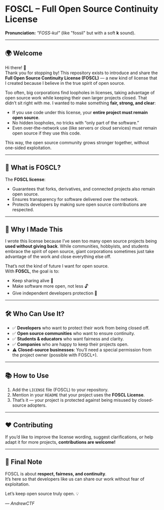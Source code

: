 # FOSCL – Full Open Source Continuity License

**Pronunciation:** *"FOSS-kul"* (like "fossil" but with a soft **k** sound).  

---

## 🌍 Welcome  

Hi there! 👋  
Thank you for stopping by! This repository exists to introduce and share the **Full Open Source Continuity License (FOSCL)** — a new kind of license that I created because I believe in the true spirit of open source.  

Too often, big corporations find loopholes in licenses, taking advantage of open source work while keeping their own larger projects closed. That didn’t sit right with me. I wanted to make something **fair, strong, and clear**:  
- If you use code under this license, your **entire project must remain open source**.  
- No hidden loopholes, no tricks with “only part of the software.”  
- Even over-the-network use (like servers or cloud services) must remain open source if they use this code.  

This way, the open source community grows stronger together, without one-sided exploitation.  

---

## 📜 What is FOSCL?  

The **FOSCL license**:  
- Guarantees that forks, derivatives, and connected projects also remain open source.  
- Ensures transparency for software delivered over the network.  
- Protects developers by making sure open source contributions are respected.  

---

## 🎯 Why I Made This  

I wrote this license because I’ve seen too many open source projects being **used without giving back**. While communities, hobbyists, and students embrace the spirit of open source, giant corporations sometimes just take advantage of the work and close everything else off.  

That’s not the kind of future I want for open source.  
With **FOSCL**, the goal is to:  
- Keep sharing alive 🌱  
- Make software more open, not less 🔓  
- Give independent developers protection 💪  

---

## 🛠 Who Can Use It?  

- ✅ **Developers** who want to protect their work from being closed off.  
- ✅ **Open source communities** who want to ensure continuity.  
- ✅ **Students & educators** who want fairness and clarity.  
- ✅ **Companies** who are happy to keep their projects open.  
- ⚠️ **Closed-source businesses**: You’ll need a special permission from the project owner (possible with FOSCL+).  

---

## 📚 How to Use  

1. Add the `LICENSE` file (FOSCL) to your repository.  
2. Mention in your `README` that your project uses the **FOSCL License**.  
3. That’s it — your project is protected against being misused by closed-source adopters.  

---

## ❤️ Contributing  

If you’d like to improve the license wording, suggest clarifications, or help adapt it for more projects, **contributions are welcome!**  

---

## 🚀 Final Note  

FOSCL is about **respect, fairness, and continuity**.  
It’s here so that developers like us can share our work without fear of exploitation.  

Let’s keep open source truly open. 💡  

— *AndrewCTF*
